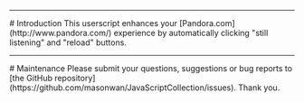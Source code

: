 <hr />
# Introduction
This userscript enhances your [Pandora.com](http://www.pandora.com/) experience by automatically clicking "still listening" and "reload" buttons.

<hr />
# Maintenance
Please submit your questions, suggestions or bug reports to [the GitHub repository](https://github.com/masonwan/JavaScriptCollection/issues). Thank you.